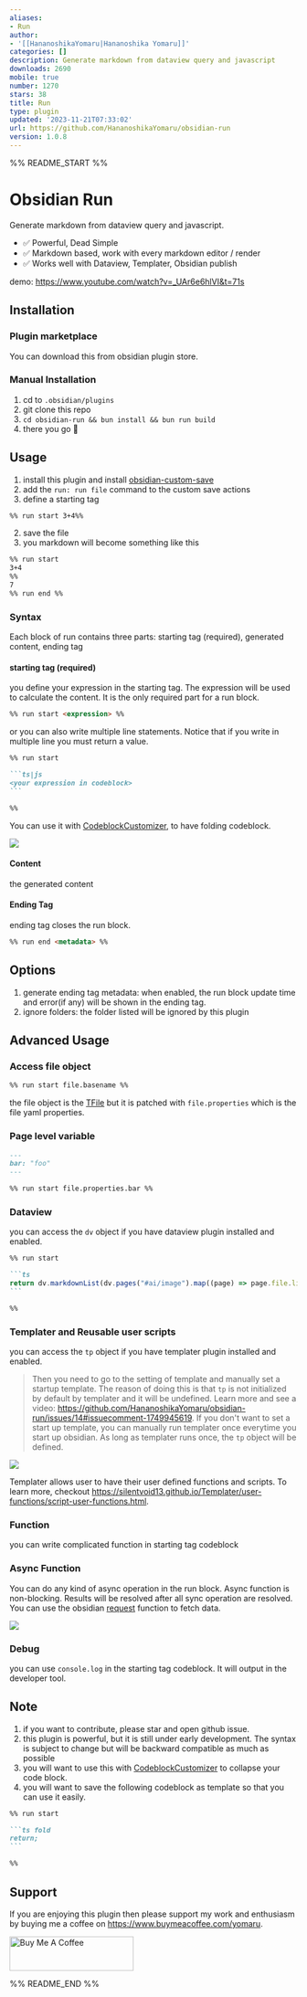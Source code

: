 ```yaml
---
aliases:
- Run
author:
- '[[HananoshikaYomaru|Hananoshika Yomaru]]'
categories: []
description: Generate markdown from dataview query and javascript
downloads: 2690
mobile: true
number: 1270
stars: 38
title: Run
type: plugin
updated: '2023-11-21T07:33:02'
url: https://github.com/HananoshikaYomaru/obsidian-run
version: 1.0.8
---
```


%% README_START %%

# Obsidian Run

Generate markdown from dataview query and javascript.

- ✅ Powerful, Dead Simple
- ✅ Markdown based, work with every markdown editor / render
- ✅ Works well with Dataview, Templater, Obsidian publish

demo: <https://www.youtube.com/watch?v=_UAr6e6hlVI&t=71s>

## Installation

### Plugin marketplace

You can download this from obsidian plugin store. 

### Manual Installation

1. cd to `.obsidian/plugins`
2. git clone this repo
3. `cd obsidian-run && bun install && bun run build`
4. there you go 🎉

## Usage

1. install this plugin and install [obsidian-custom-save](https://github.com/HananoshikaYomaru/obsidian-custom-save)
2. add the `run: run file` command to the custom save actions
3. define a starting tag

```md
%% run start 3+4%%
```

2. save the file
3. you markdown will become something like this

```md
%% run start
3+4
%%
7
%% run end %%
```

### Syntax

Each block of run contains three parts: starting tag (required), generated content, ending tag

#### starting tag (required)

you define your expression in the starting tag. The expression will be used to calculate the content. It is the only required part for a run block.

```md
%% run start <expression> %%
```

or you can also write multiple line statements. Notice that if you write in multiple line you must return a value.

````md
%% run start

```ts|js
<your expression in codeblock>
```

%%
````

You can use it with [CodeblockCustomizer](https://github.com/mugiwara85/CodeblockCustomizer), to have folding codeblock.

![](https://user-images.githubusercontent.com/43137033/272329457-d278a370-63d6-4dc2-a3f4-68767745ac92.png)

#### Content

the generated content

#### Ending Tag

ending tag closes the run block.

```md
%% run end <metadata> %%
```

## Options

1. generate ending tag metadata: when enabled, the run block update time and error(if any) will be shown in the ending tag.
2. ignore folders: the folder listed will be ignored by this plugin

## Advanced Usage

### Access file object

```md
%% run start file.basename %%
```

the file object is the [TFile](https://docs.obsidian.md/Reference/TypeScript+API/TFile/TFile) but it is patched with `file.properties` which is the file yaml properties.

### Page level variable

```md
---
bar: "foo"
---

%% run start file.properties.bar %%
```

### Dataview

you can access the `dv` object if you have dataview plugin installed and enabled.

````md
%% run start

```ts
return dv.markdownList(dv.pages("#ai/image").map((page) => page.file.link));
```

%%
````

### Templater and Reusable user scripts

you can access the `tp` object if you have templater plugin installed and enabled.

> Then you need to go to the setting of template and manually set a startup template. The reason of doing this is that `tp` is not initialized by default by templater and it will be undefined. Learn more and see a video: <https://github.com/HananoshikaYomaru/obsidian-run/issues/14#issuecomment-1749945619>. If you don't want to set a start up template, you can manually run templater once everytime you start up obsidian. As long as templater runs once, the `tp` object will be defined.

![](https://share.cleanshot.com/qwTYFCby+)

Templater allows user to have their user defined functions and scripts. To learn more, checkout <https://silentvoid13.github.io/Templater/user-functions/script-user-functions.html>.

### Function

you can write complicated function in starting tag codeblock

### Async Function

You can do any kind of async operation in the run block. Async function is non-blocking. Results will be resolved after all sync operation are resolved. You can use the obsidian [request](https://docs.obsidian.md/Reference/TypeScript+API/request) function to fetch data.

![](https://share.cleanshot.com/83hQltDB+)

### Debug

you can use `console.log` in the starting tag codeblock. It will output in the developer tool.

## Note

1. if you want to contribute, please star and open github issue.
2. this plugin is powerful, but it is still under early development. The syntax is subject to change but will be backward compatible as much as possible
3. you will want to use this with [CodeblockCustomizer](https://github.com/mugiwara85/CodeblockCustomizer) to collapse your code block.
4. you will want to save the following codeblock as template so that you can use it easily.

````md
%% run start

```ts fold
return;
```

%%
````

## Support

If you are enjoying this plugin then please support my work and enthusiasm by buying me a coffee on <https://www.buymeacoffee.com/yomaru>.

<a href="https://www.buymeacoffee.com/yomaru" target="_blank"><img src="https://cdn.buymeacoffee.com/buttons/v2/default-yellow.png" alt="Buy Me A Coffee" style="height: 60px !important;width: 217px !important;" ></a>


%% README_END %%
